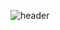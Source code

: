 ![header](https://capsule-render.vercel.app/api?type=waving&height=350&section=header&text=Welcome-nl-&desc=Seo%20SeungA's%20Github&descSize=25&fontSize=90&descAlign=70&fontAlignY=45&animation=blink&color=c7d3ef)
